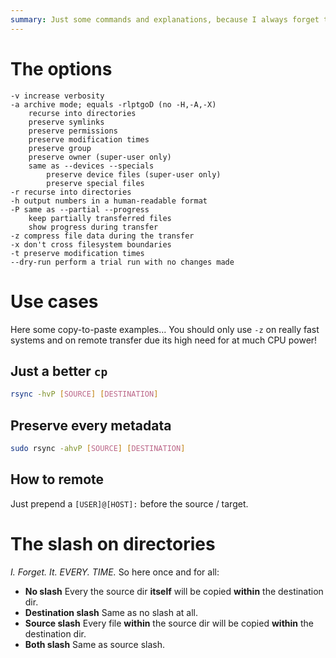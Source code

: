 ```yaml
---
summary: Just some commands and explanations, because I always forget them...
---
```


# The options #
```
-v increase verbosity
-a archive mode; equals -rlptgoD (no -H,-A,-X)
    recurse into directories
    preserve symlinks
    preserve permissions
    preserve modification times
    preserve group
    preserve owner (super-user only)
    same as --devices --specials
        preserve device files (super-user only)
        preserve special files
-r recurse into directories
-h output numbers in a human-readable format
-P same as --partial --progress
    keep partially transferred files
    show progress during transfer
-z compress file data during the transfer
-x don't cross filesystem boundaries
-t preserve modification times
--dry-run perform a trial run with no changes made
```

# Use cases #
Here some copy-to-paste examples...
You should only use `-z` on really fast systems and on remote transfer due its high need for at much CPU power!

## Just a better `cp` ##
```bash
rsync -hvP [SOURCE] [DESTINATION]
```

## Preserve every metadata ##
```bash
sudo rsync -ahvP [SOURCE] [DESTINATION]
```

## How to remote ##
Just prepend a `[USER]@[HOST]:` before the source / target.

# The slash on directories #
_I. Forget. It. EVERY. TIME._ So here once and for all:

* **No slash** Every the source dir **itself** will be copied **within** the destination dir.
* **Destination slash** Same as no slash at all.
* **Source slash** Every file **within** the source dir will be copied **within** the destination dir.
* **Both slash** Same as source slash.
